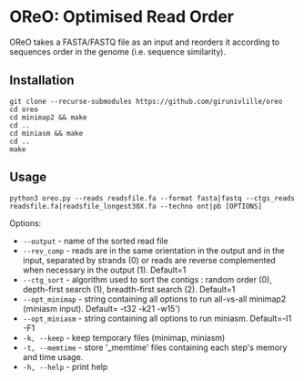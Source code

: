 # OReO: Optimised Read Order

OReO takes a FASTA/FASTQ file as an input and reorders it according to sequences order in the genome (i.e. sequence similarity).

## Installation 

```
git clone --recurse-submodules https://github.com/girunivlille/oreo
cd oreo
cd minimap2 && make
cd ..
cd miniasm && make
cd ..
make
```

## Usage

`python3 oreo.py --reads readsfile.fa --format fasta|fastq --ctgs_reads readsfile.fa|readsfile_longest30X.fa --techno ont|pb [OPTIONS]`

Options:
* `--output` - name of the sorted read file
* `--rev_comp` - reads are in the same orientation in the output and in the input, separated by strands (0) or reads are reverse complemented when necessary in the output (1). Default=1
* `--ctg_sort` - algorithm used to sort the contigs : random order (0), depth-first search (1), breadth-first search (2). Default=1
* `--opt_minimap` - string containing all options to run all-vs-all minimap2 (miniasm input). Default= -t32 -k21 -w15')         
* `--opt_miniasm` - string containing all options to run miniasm. Default=-I1 -F1
* `-k, --keep` - keep temporary files (minimap, miniasm)
* `-t, --memtime` - store '_memtime' files containing each step's memory and time usage.
* `-h, --help` - print help
